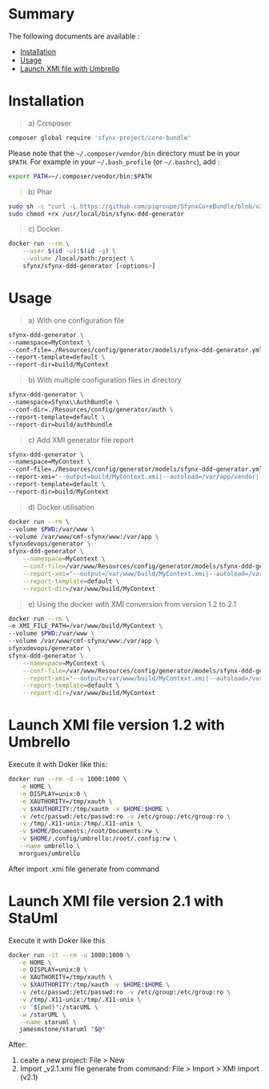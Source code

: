 # Summary

The following documents are available :

- [Installation](#Installation)
- [Usage](#Usage)
- [Launch XMI file with Umbrello](#launch-xmi-file-with-umbrello)

# Installation

> a) Composer

```bash
composer global require 'sfynx-project/core-bundle'
```
    
Please note that the `~/.composer/vendor/bin` directory must be in your `$PATH`. For example in your `~/.bash_profile` (or `~/.bashrc`), add :

```bash
export PATH=~/.composer/vendor/bin:$PATH
```
    
> b) Phar

```bash
sudo sh -c "curl -L https://github.com/pigroupe/SfynxCoreBundle/blob/v2.9.22/releases/sfynx-ddd-generator.phar?raw=true > /usr/local/bin/sfynx-ddd-generator"
sudo chmod +rx /usr/local/bin/sfynx-ddd-generator
```

> c) Docker

```bash
docker run --rm \
    --user $(id -u):$(id -g) \
    --volume /local/path:/project \
    sfynx/sfynx-ddd-generator [<options>]
```

# Usage

> a) With one configuration file

```bash
sfynx-ddd-generator \
--namespace=MyContext \
--conf-file=./Resources/config/generator/models/sfynx-ddd-generator.yml \
--report-template=default \
--report-dir=build/MyContext
```

> b) With multiple configuration files in directory

```bash
sfynx-ddd-generator \
--namespace=Sfynx\\AuthBundle \
--conf-dir=./Resources/config/generator/auth \
--report-template=default \
--report-dir=build/authbundle
```

> c) Add XMI generator file report

```bash
sfynx-ddd-generator \
--namespace=MyContext \
--conf-file=./Resources/config/generator/models/sfynx-ddd-generator.yml \
--report-xmi="--output=build/MyContext.xmi|--autoload=/var/app/vendor|--recursive|build/MyContext" \
--report-template=default \
--report-dir=build/MyContext
```

> d) Docker utilisation

```bash
docker run --rm \
--volume $PWD:/var/www \
--volume /var/www/cmf-sfynx/www:/var/app \
sfynxdevops/generator \
sfynx-ddd-generator \
    --namespace=MyContext \
    --conf-file=/var/www/Resources/config/generator/models/sfynx-ddd-generator.yml \
    --report-xmi="--output=/var/www/build/MyContext.xmi|--autoload=/var/app/vendor|--recursive|/var/www/build/MyContext" \
    --report-template=default \
    --report-dir=/var/www/build/MyContext
```

> e) Using the docker with XMI conversion from version 1.2 to 2.1

```bash
docker run --rm \
-e XMI_FILE_PATH=/var/www/build/MyContext \
--volume $PWD:/var/www \
--volume /var/www/cmf-sfynx/www:/var/app \
sfynxdevops/generator \
sfynx-ddd-generator \
    --namespace=MyContext \
    --conf-file=/var/www/Resources/config/generator/models/sfynx-ddd-generator.yml \
    --report-xmi="--output=/var/www/build/MyContext.xmi|--autoload=/var/app/vendor|--recursive|/var/www/build/MyContext" \
    --report-template=default \
    --report-dir=/var/www/build/MyContext
```

# Launch XMI file version 1.2 with Umbrello

Execute it with Doker like this:

```bash
docker run --rm -d -u 1000:1000 \
   -e HOME \
   -e DISPLAY=unix:0 \
   -e XAUTHORITY=/tmp/xauth \
   -v $XAUTHORITY:/tmp/xauth -v $HOME:$HOME \
   -v /etc/passwd:/etc/passwd:ro -v /etc/group:/etc/group:ro \
   -v /tmp/.X11-unix:/tmp/.X11-unix \
   -v $HOME/Documents:/root/Documents:rw \
   -v $HOME/.config/umbrello:/root/.config:rw \
   --name umbrello \
   mrorgues/umbrello
```

After import <XmiFile>.xmi file generate from command

# Launch XMI file version 2.1 with StaUml

Execute it with Doker like this

```bash
docker run -it --rm -u 1000:1000 \
   -e HOME \
   -e DISPLAY=unix:0 \
   -e XAUTHORITY=/tmp/xauth \
   -v $XAUTHORITY:/tmp/xauth -v $HOME:$HOME \
   -v /etc/passwd:/etc/passwd:ro -v /etc/group:/etc/group:ro \
   -v /tmp/.X11-unix:/tmp/.X11-unix \
   -v "$(pwd)":/starUML \
   -w /starUML \
   --name staruml \
   jamesmstone/staruml "$@"
```

After:
1) ceate a new project: File > New
2) Import <XmiFile>_v2.1.xmi file generate from command: File > Import > XMI Import (v2.1)

